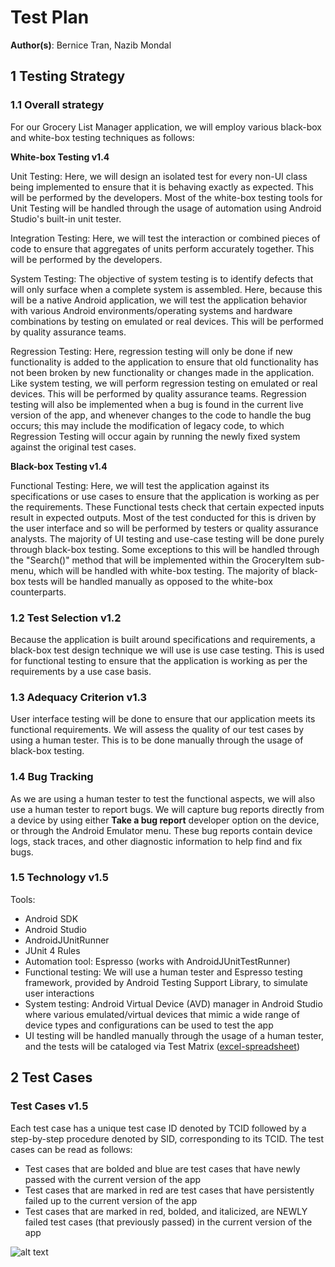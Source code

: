 [tests]: https://github.com/qc-se-fall2017/370Fall17Team6/blob/master/GroupProject/Docs/designPNG/TestMatrix.png
[excel-spreadsheet]: https://github.com/qc-se-fall2017/370Fall17Team6/blob/master/GroupProject/diagramPDF/testCaseSpreadsheet.xlsx
# Test Plan

**Author(s)**: Bernice Tran, Nazib Mondal

## 1 Testing Strategy

### 1.1 Overall strategy

For our Grocery List Manager application, we will employ various black-box and white-box testing techniques as follows:

**White-box Testing v1.4**

Unit Testing: Here, we will design an isolated test for every non-UI class being implemented to ensure that it is behaving exactly as expected. This will be performed by the developers. Most of the white-box testing tools for Unit Testing will be handled through the usage of automation using Android Studio's built-in unit tester.

Integration Testing: Here, we will test the interaction or combined pieces of code to ensure that aggregates of units perform accurately together. This will be performed by the developers.

System Testing: The objective of system testing is to identify defects that will only surface when a complete system is assembled. Here, because this will be a native Android application, we will test the application behavior with various Android environments/operating systems and hardware combinations by testing on emulated or real devices. This will be performed by quality assurance teams.

Regression Testing: Here, regression testing will only be done if new functionality is added to the application to ensure that old functionality has not been broken by new functionality or changes made in the application. Like system testing, we will perform regression testing on emulated or real devices. This will be performed by quality assurance teams. Regression testing will also be implemented when a bug is found in the current live version of the app, and whenever changes to the code to handle the bug occurs; this may include the modification of legacy code, to which Regression Testing will occur again by running the newly fixed system against the original test cases.

**Black-box Testing v1.4**

Functional Testing: Here, we will test the application against its specifications or use cases to ensure that the application is working as per the requirements. These Functional tests check that certain expected inputs result in expected outputs. Most of the test conducted for this is driven by the user interface and so will be performed by testers or quality assurance analysts. The majority of UI testing and use-case testing will be done purely through black-box testing. Some exceptions to this will be handled through the "Search()" method that will be implemented within the GroceryItem sub-menu, which will be handled with white-box testing. The majority of black-box tests will be handled manually as opposed to the white-box counterparts.


### 1.2 Test Selection v1.2

Because the application is built around specifications and requirements, a black-box test design technique we will use is use case testing. This is used for functional testing to ensure that the application is working as per the requirements by a use case basis.

### 1.3 Adequacy Criterion v1.3

User interface testing will be done to ensure that our application meets its functional requirements. We will assess the quality of our test cases by using a human tester. This is to be done manually through the usage of black-box testing.

### 1.4 Bug Tracking

As we are using a human tester to test the functional aspects, we will also use a human tester to report bugs. We will capture bug reports directly from a device by using either **Take a bug report** developer option on the device, or through the Android Emulator menu. These bug reports contain device logs, stack traces, and other diagnostic information to help find and fix bugs.

### 1.5 Technology v1.5

Tools:  
- Android SDK  
- Android Studio  
- AndroidJUnitRunner  
- JUnit 4 Rules  
- Automation tool: Espresso (works with AndroidJUnitTestRunner)  
- Functional testing: We will use a human tester and Espresso testing framework, provided by Android Testing Support Library, to simulate user interactions  
- System testing: Android Virtual Device (AVD) manager in Android Studio where various emulated/virtual devices that mimic a wide range of device types and configurations can be used to test the app  
- UI testing will be handled manually through the usage of a human tester, and the tests will be cataloged via Test Matrix ([excel-spreadsheet])

## 2 Test Cases

### Test Cases v1.5

Each test case has a unique test case ID denoted by TCID followed by a step-by-step procedure denoted by SID, corresponding to its TCID. The test cases can be read as follows:

- Test cases that are bolded and blue are test cases that have newly passed with the current version of the app
- Test cases that are marked in red are test cases that have persistently failed up to the current version of the app
- Test cases that are marked in red, bolded, and italicized, are NEWLY failed test cases (that previously passed) in the current version of the app

![alt text][tests]
